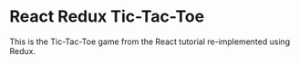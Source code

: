 # React Redux Tic-Tac-Toe

This is the Tic-Tac-Toe game from the React tutorial re-implemented using Redux.